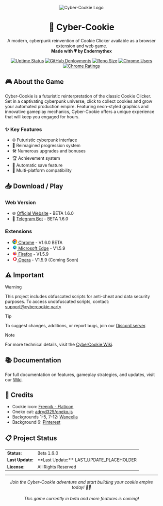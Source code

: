 <p align="center">
  <img src="https://github.com/user-attachments/assets/0b9057e2-54dc-4a9b-b0fe-73428fec8af6" alt="Cyber-Cookie Logo" width="120" height="120">
</p>

<h1 align="center">🍪 Cyber-Cookie</h1>

<p align="center">
  A modern, cyberpunk reinvention of Cookie Clicker available as a browser extension and web game.
  <br>
  <strong>Made with 💗 by Endermythex</strong>
</p>

<p align="center">
  <a href="https://uptimerobot.com/dashboard"><img alt="Uptime Status" src="https://img.shields.io/uptimerobot/status/m797585685-426f198606d5c126a01cc7f5"></a>
  <a href="https://github.com/EnderMythex/Cyber-Cookie/deployments"><img alt="GitHub Deployments" src="https://img.shields.io/github/deployments/EnderMythex/Cyber-Cookie/github-pages"></a>
  <a href="https://github.com/EnderMythex/Cyber-Cookie"><img alt="Repo Size" src="https://img.shields.io/github/repo-size/EnderMythex/Cyber-Cookie"></a>
  <a href="https://chromewebstore.google.com/detail/cyber-cookie/kbjidhhmcehbnejmdpgfhnaipenoinjb"><img alt="Chrome Users" src="https://img.shields.io/chrome-web-store/users/kbjidhhmcehbnejmdpgfhnaipenoinjb"></a>
  <a href="https://chromewebstore.google.com/detail/cyber-cookie/kbjidhhmcehbnejmdpgfhnaipenoinjb"><img alt="Chrome Ratings" src="https://img.shields.io/chrome-web-store/stars/kbjidhhmcehbnejmdpgfhnaipenoinjb"></a>
</p>

## 🎮 About the Game

Cyber-Cookie is a futuristic reinterpretation of the classic Cookie Clicker. Set in a captivating cyberpunk universe, click to collect cookies and grow your automated production empire. Featuring neon-styled graphics and innovative gameplay mechanics, Cyber-Cookie offers a unique experience that will keep you engaged for hours.

### ✨ Key Features

- 🌐 Futuristic cyberpunk interface
- 🔄 Reimagined progression system
- 🛠️ Numerous upgrades and bonuses
- 🏆 Achievement system
- 💾 Automatic save feature
- 📱 Multi-platform compatibility

## 📥 Download / Play

### Web Version
- 🌐 [Official Website](https://cybercookie.party/) - BETA 1.6.0
- 📱 [Telegram Bot](http://t.me/cyber_cookiebot) - BETA 1.6.0

### Extensions
- [<img src="https://raw.githubusercontent.com/edent/SuperTinyIcons/master/images/svg/chrome.svg" width="16" height="16"> Chrome](https://chromewebstore.google.com/detail/cyber-cookie/kbjidhhmcehbnejmdpgfhnaipenoinjb) - V1.6.0 BETA
- [<img src="https://raw.githubusercontent.com/edent/SuperTinyIcons/master/images/svg/edge.svg" width="16" height="16"> Microsoft Edge](https://microsoftedge.microsoft.com/addons/detail/cyber-cookie/bnemlfjjhljainjpopobgpmondlckejj) - V1.5.9
- [<img src="https://raw.githubusercontent.com/edent/SuperTinyIcons/master/images/svg/firefox.svg" width="16" height="16"> Firefox](https://addons.mozilla.org/en/firefox/addon/cyber-cookie/) - V1.5.9
- [<img src="https://raw.githubusercontent.com/edent/SuperTinyIcons/master/images/svg/opera.svg" width="16" height="16"> Opera](/) - V1.5.9 (Coming Soon)

## ⚠️ Important

> [!WARNING]
> This project includes obfuscated scripts for anti-cheat and data security purposes.
> To access unobfuscated scripts, contact: support@cybercookie.party

> [!TIP]
> To suggest changes, additions, or report bugs, join our [Discord server](https://discord.cybercookie.party/).

> [!NOTE]
> For more technical details, visit the [CyberCookie Wiki](https://ender-corporations.gitbook.io/cybercookie-wiki).

## 📚 Documentation

For full documentation on features, gameplay strategies, and updates, visit our [Wiki](https://ender-corporations.gitbook.io/cybercookie-wiki).

## 🎨 Credits

- Cookie icon: [Freepik - Flaticon](https://www.flaticon.com/free-icons/cookie)
- Oneko cat: [adryd325/oneko.js](https://github.com/adryd325/oneko.js/)
- Backgrounds 1-5, 7-12: [Waneella](https://waneella.tumblr.com/)
- Background 6: [Pinterest](https://www.pinterest.com/pin/56717276545568844/)

## 📋 Project Status

<table>
  <tr>
    <td><strong>Status:</strong></td>
    <td>Beta 1.6.0</td>
  </tr>
  <tr>
    <td><strong>Last Update:</strong></td>
    <td> **Last Update:** LAST_UPDATE_PLACEHOLDER </td>
  </tr>
  <tr>
    <td><strong>License:</strong></td>
    <td>All Rights Reserved</td>
  </tr>
</table>

---
<p align="center">
  <i>Join the Cyber-Cookie adventure and start building your cookie empire today! 🍪✨</i>
</p>

<h6 align="center">This game currently in beta and more features is coming!</h6>
